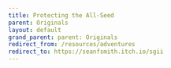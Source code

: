 ```yaml
---
title: Protecting the All-Seed
parent: Originals
layout: default
grand_parent: parent: Originals
redirect_from: /resources/adventures
redirect_to: https://seanfsmith.itch.io/sgii
---
```

